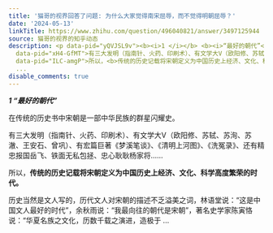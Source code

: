 ```yaml
---
title: '猫哥的视界回答了问题: 为什么大家觉得南宋屈辱，而不觉得明朝屈辱？'
date: '2024-05-13'
linkTitle: https://www.zhihu.com/question/496040821/answer/3497125944
source: 猫哥的视界的知乎动态
description: <p data-pid="yQVJSL9v"><b><i>1 </i></b> <b><i>“最好的朝代”</i></b></p><p data-pid="izrXByxb">在传统的历史书中宋朝是一部中华民族的群星闪耀史。</p><p
  data-pid="xH4-GfMT">有三大发明（指南针、火药、印刷术）、有文学大V（欧阳修、苏轼、苏洵、苏澈、王安石、曾巩）、有宏篇巨著《梦溪笔谈》、《清明上河图》、《洗冤录》、还有精忠报国岳飞、铁面无私包拯、忠心耿耿杨家将……</p><p
  data-pid="ILC-amgP">所以，<b>传统的历史记载将宋朝定义为中国历史上经济、文化、科学高度繁荣的时代。</b></p><p data-pid="iUR-AtQ3">历史当然是文人写的，历代文人对宋朝的描述不乏溢美之词，林语堂说：“这是中国文人最好的时代”，余秋雨说：“我最向往的朝代是宋朝”，著名史学家陈寅恪说：“华夏名族之文化，历数千载之演进，造极于
  ...
disable_comments: true
---
```

<p data-pid="yQVJSL9v"><b><i>1 </i></b> <b><i>“最好的朝代”</i></b></p><p data-pid="izrXByxb">在传统的历史书中宋朝是一部中华民族的群星闪耀史。</p><p data-pid="xH4-GfMT">有三大发明（指南针、火药、印刷术）、有文学大V（欧阳修、苏轼、苏洵、苏澈、王安石、曾巩）、有宏篇巨著《梦溪笔谈》、《清明上河图》、《洗冤录》、还有精忠报国岳飞、铁面无私包拯、忠心耿耿杨家将……</p><p data-pid="ILC-amgP">所以，<b>传统的历史记载将宋朝定义为中国历史上经济、文化、科学高度繁荣的时代。</b></p><p data-pid="iUR-AtQ3">历史当然是文人写的，历代文人对宋朝的描述不乏溢美之词，林语堂说：“这是中国文人最好的时代”，余秋雨说：“我最向往的朝代是宋朝”，著名史学家陈寅恪说：“华夏名族之文化，历数千载之演进，造极于 ...